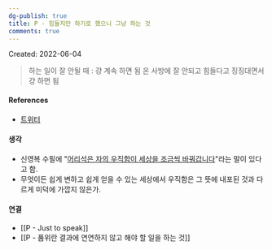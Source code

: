 ```yaml
---
dg-publish: true
title: P - 힘들지만 하기로 했으니 그냥 하는 것
comments: true
---
```


Created: 2022-06-04

>하는 일이 잘 안될 때 : 걍 계속 하면 됨 온 사방에 잘 안되고 힘들다고 징징대면서 걍 하면 됨

#### References
- [트위터](https://twitter.com/onyu_zzangcat/status/1490319259385270279)

#### 생각
- 신영복 수필에 "[어리석은 자의 우직함이 세상을 조금씩 바꿔갑니다](https://small.dic.daum.net/word/view.do?wordid=kkw000952409&supid=kku011066026)"라는 말이 있다고 함. 
- 무엇이든 쉽게 변하고 쉽게 얻을 수 있는 세상에서 우직함은 그 뜻에 내포된 것과 다르게 미덕에 가깝지 않은가.

#### 연결
- [[P - Just to speak]]
- [[P - 품위란 결과에 연연하지 않고 해야 할 일을 하는 것]]